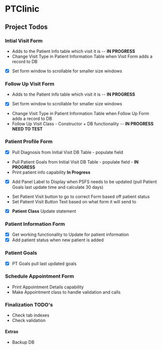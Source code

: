 # PTClinic

## Project Todos

### Intial Visit Form
- Adds to the Patient Info table which visit it is -- **IN PROGRESS**
- Change Visit Type in Patient Information Table when Visit Form adds a record to DB
- [x] Set form window to scrollable for smaller size windows

### Follow Up Visit Form
- Adds to the Patient Info table which visit it is  -- **IN PROGRESS**
- [x] Set form window to scrollable for smaller size windows
- Change Visit Type in Patient Information Table when Follow Up Form adds a record to DB
- Follow Up Visit Class - Constructor + DB functionality  -- **IN PROGRESS NEED TO TEST**

### Patient Profile Form
- [x] Pull Diagnosis from Initial Visit DB Table - populate field
- Pull Patient Goals from Initial Visit DB Table - populate field - **IN PROGRESS**
- Print patient info capability **In Progress**
- [x] Add Panel Label to Display when PSFS needs to be updated (pull Patient Goals last update time and calculate 30 days)
- Set Patient Visit button to go to correct Form based off patient status 
- Set Patient Visit Button Text based on what form it will send to
- [x] **Patient Class** Update statement

### Patient Information Form
- [x] Get working functionality to Update for patient information 
- [x] Add patient status when new patient is added 

### Patient Goals
- [x] PT Goals pull last updated goals


### Schedule Appointment Form
- Print Appointment Details capability
- Make Appointment class to handle validation and calls

### Finalization TODO's
- Check tab indexes
- Check validation


#### Extras
- Backup DB

